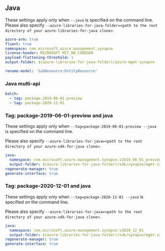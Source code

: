## Java

These settings apply only when `--java` is specified on the command line.
Please also specify `--azure-libraries-for-java-folder=<path to the root directory of your azure-libraries-for-java clone>`.

``` yaml $(java)
azure-arm: true
fluent: true
namespace: com.microsoft.azure.management.synapse
license-header: MICROSOFT_MIT_NO_CODEGEN
payload-flattening-threshold: 1
output-folder: $(azure-libraries-for-java-folder)/azure-mgmt-synapse

rename-model: 'SubResource:EntityResource'
```

### Java multi-api

``` yaml $(java) && $(multiapi)
batch:
  - tag: package-2019-06-01-preview
  - tag: package-2020-12-01
```

### Tag: package-2019-06-01-preview and java

These settings apply only when `--tag=package-2019-06-01-preview --java` is specified on the command line.

Please also specify `--azure-libraries-for-java=<path to the root directory of your azure-sdk-for-java clone>`.

``` yaml $(tag) == 'package-2019-06-01-preview' && $(java) && $(multiapi)
java:
  namespace: com.microsoft.azure.management.synapse.v2019_06_01_preview
  output-folder: $(azure-libraries-for-java-folder)/sdk/synapse/mgmt-v2019_06_01_preview
regenerate-manager: true
generate-interface: true
```

### Tag: package-2020-12-01 and java

These settings apply only when `--tag=package-2020-12-01 --java` is specified on the command line.

Please also specify `--azure-libraries-for-java=<path to the root directory of your azure-sdk-for-java clone>`.

``` yaml $(tag) == 'package-2020-12-01' && $(java) && $(multiapi)
java:
  namespace: com.microsoft.azure.management.synapse.v2020_12_01
  output-folder: $(azure-libraries-for-java-folder)/sdk/synapse/mgmt-v2020_12_01
regenerate-manager: true
generate-interface: true
```